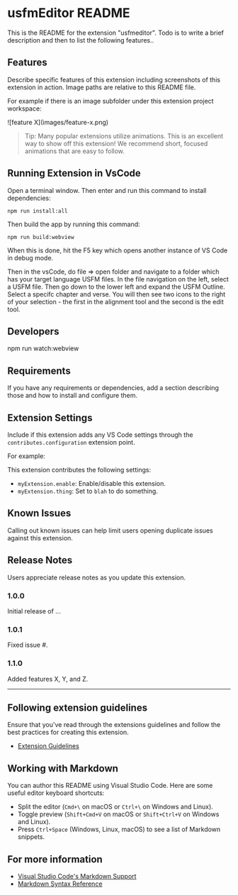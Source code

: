 # usfmEditor README

This is the README for the extension "usfmeditor". Todo is to write a brief description and then to list the following features..

## Features

Describe specific features of this extension including screenshots of this extension in action. Image paths are relative to this README file.

For example if there is an image subfolder under this extension project workspace:

\!\[feature X\]\(images/feature-x.png\)

> Tip: Many popular extensions utilize animations. This is an excellent way to show off this extension! We recommend short, focused animations that are easy to follow.

## Running Extension in VsCode

Open a terminal window.  Then enter and run this command to install dependencies:
```
npm run install:all
```

Then build the app by running this command:
```
npm run build:webview
```

When this is done, hit the F5 key which opens another instance of VS Code in debug mode.

Then in the vsCode, do file => open folder and navigate to a folder which has your target language USFM files.  In the file navigation on the left, select a USFM file.  Then go down to the lower left and expand the USFM Outline.  Select a specifc chapter and verse.  You will then see two icons to the right of your selection - the first in the alignment tool and the second is the edit tool.

## Developers

npm run watch:webview


## Requirements

If you have any requirements or dependencies, add a section describing those and how to install and configure them.

## Extension Settings

Include if this extension adds any VS Code settings through the `contributes.configuration` extension point.

For example:

This extension contributes the following settings:

* `myExtension.enable`: Enable/disable this extension.
* `myExtension.thing`: Set to `blah` to do something.

## Known Issues

Calling out known issues can help limit users opening duplicate issues against this extension.

## Release Notes

Users appreciate release notes as you update this extension.

### 1.0.0

Initial release of ...

### 1.0.1

Fixed issue #.

### 1.1.0

Added features X, Y, and Z.

---

## Following extension guidelines

Ensure that you've read through the extensions guidelines and follow the best practices for creating this extension.

* [Extension Guidelines](https://code.visualstudio.com/api/references/extension-guidelines)

## Working with Markdown

You can author this README using Visual Studio Code. Here are some useful editor keyboard shortcuts:

* Split the editor (`Cmd+\` on macOS or `Ctrl+\` on Windows and Linux).
* Toggle preview (`Shift+Cmd+V` on macOS or `Shift+Ctrl+V` on Windows and Linux).
* Press `Ctrl+Space` (Windows, Linux, macOS) to see a list of Markdown snippets.

## For more information

* [Visual Studio Code's Markdown Support](http://code.visualstudio.com/docs/languages/markdown)
* [Markdown Syntax Reference](https://help.github.com/articles/markdown-basics/)


